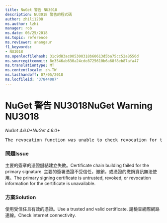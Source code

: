 ```yaml
---
title: NuGet 警告 NU3018
description: NU3018 警告的程式碼
author: zhili1208
ms.author: lzhi
manager: rob
ms.date: 06/25/2018
ms.topic: reference
ms.reviewer: anangaur
f1_keywords:
- NU3018
ms.openlocfilehash: 31c9d83ac005300318b60613d5ba75cc52a8556d
ms.sourcegitcommit: 8e3546ab630a24cde8725610b6a68f8eb87afa47
ms.translationtype: MT
ms.contentlocale: zh-TW
ms.lasthandoff: 07/05/2018
ms.locfileid: "37844087"
---
```

# <a name="nuget-warning-nu3018"></a><span data-ttu-id="5cf4b-103">NuGet 警告 NU3018</span><span class="sxs-lookup"><span data-stu-id="5cf4b-103">NuGet Warning NU3018</span></span>

<span data-ttu-id="5cf4b-104">*NuGet 4.6.0+*</span><span class="sxs-lookup"><span data-stu-id="5cf4b-104">*NuGet 4.6.0+*</span></span>

<pre>The revocation function was unable to check revocation for the certificate.</pre>

### <a name="issue"></a><span data-ttu-id="5cf4b-105">問題</span><span class="sxs-lookup"><span data-stu-id="5cf4b-105">Issue</span></span>
<span data-ttu-id="5cf4b-106">主要的簽章的憑證鏈結建立失敗。</span><span class="sxs-lookup"><span data-stu-id="5cf4b-106">Certificate chain building failed for the primary signature.</span></span> <span data-ttu-id="5cf4b-107">主要的簽署憑證不受信任，撤銷，或憑證的撤銷資訊無法使用。</span><span class="sxs-lookup"><span data-stu-id="5cf4b-107">The primary signing certificate is untrusted, revoked, or revocation information for the certificate is unavailable.</span></span>

### <a name="solution"></a><span data-ttu-id="5cf4b-108">方案</span><span class="sxs-lookup"><span data-stu-id="5cf4b-108">Solution</span></span>
<span data-ttu-id="5cf4b-109">使用受信任且有效的憑證。</span><span class="sxs-lookup"><span data-stu-id="5cf4b-109">Use a trusted and valid certificate.</span></span> <span data-ttu-id="5cf4b-110">請檢查網際網路連線。</span><span class="sxs-lookup"><span data-stu-id="5cf4b-110">Check internet connectivity.</span></span>